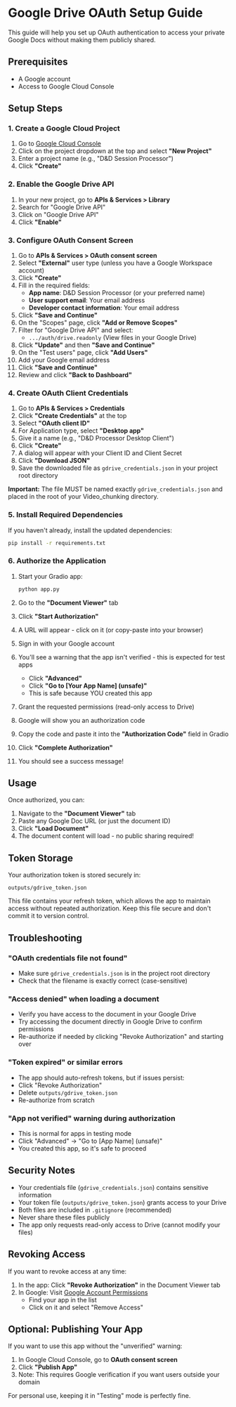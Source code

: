 # Google Drive OAuth Setup Guide

This guide will help you set up OAuth authentication to access your private Google Docs without making them publicly shared.

## Prerequisites

- A Google account
- Access to Google Cloud Console

## Setup Steps

### 1. Create a Google Cloud Project

1. Go to [Google Cloud Console](https://console.cloud.google.com/)
2. Click on the project dropdown at the top and select **"New Project"**
3. Enter a project name (e.g., "D&D Session Processor")
4. Click **"Create"**

### 2. Enable the Google Drive API

1. In your new project, go to **APIs & Services > Library**
2. Search for "Google Drive API"
3. Click on "Google Drive API"
4. Click **"Enable"**

### 3. Configure OAuth Consent Screen

1. Go to **APIs & Services > OAuth consent screen**
2. Select **"External"** user type (unless you have a Google Workspace account)
3. Click **"Create"**
4. Fill in the required fields:
   - **App name**: D&D Session Processor (or your preferred name)
   - **User support email**: Your email address
   - **Developer contact information**: Your email address
5. Click **"Save and Continue"**
6. On the "Scopes" page, click **"Add or Remove Scopes"**
7. Filter for "Google Drive API" and select:
   - `.../auth/drive.readonly` (View files in your Google Drive)
8. Click **"Update"** and then **"Save and Continue"**
9. On the "Test users" page, click **"Add Users"**
10. Add your Google email address
11. Click **"Save and Continue"**
12. Review and click **"Back to Dashboard"**

### 4. Create OAuth Client Credentials

1. Go to **APIs & Services > Credentials**
2. Click **"Create Credentials"** at the top
3. Select **"OAuth client ID"**
4. For Application type, select **"Desktop app"**
5. Give it a name (e.g., "D&D Processor Desktop Client")
6. Click **"Create"**
7. A dialog will appear with your Client ID and Client Secret
8. Click **"Download JSON"**
9. Save the downloaded file as `gdrive_credentials.json` in your project root directory

**Important:** The file MUST be named exactly `gdrive_credentials.json` and placed in the root of your Video_chunking directory.

### 5. Install Required Dependencies

If you haven't already, install the updated dependencies:

```bash
pip install -r requirements.txt
```

### 6. Authorize the Application

1. Start your Gradio app:
   ```bash
   python app.py
   ```

2. Go to the **"Document Viewer"** tab

3. Click **"Start Authorization"**

4. A URL will appear - click on it (or copy-paste into your browser)

5. Sign in with your Google account

6. You'll see a warning that the app isn't verified - this is expected for test apps
   - Click **"Advanced"**
   - Click **"Go to [Your App Name] (unsafe)"**
   - This is safe because YOU created this app

7. Grant the requested permissions (read-only access to Drive)

8. Google will show you an authorization code

9. Copy the code and paste it into the **"Authorization Code"** field in Gradio

10. Click **"Complete Authorization"**

11. You should see a success message!

## Usage

Once authorized, you can:

1. Navigate to the **"Document Viewer"** tab
2. Paste any Google Doc URL (or just the document ID)
3. Click **"Load Document"**
4. The document content will load - no public sharing required!

## Token Storage

Your authorization token is stored securely in:
```
outputs/gdrive_token.json
```

This file contains your refresh token, which allows the app to maintain access without repeated authorization. Keep this file secure and don't commit it to version control.

## Troubleshooting

### "OAuth credentials file not found"
- Make sure `gdrive_credentials.json` is in the project root directory
- Check that the filename is exactly correct (case-sensitive)

### "Access denied" when loading a document
- Verify you have access to the document in your Google Drive
- Try accessing the document directly in Google Drive to confirm permissions
- Re-authorize if needed by clicking "Revoke Authorization" and starting over

### "Token expired" or similar errors
- The app should auto-refresh tokens, but if issues persist:
- Click "Revoke Authorization"
- Delete `outputs/gdrive_token.json`
- Re-authorize from scratch

### "App not verified" warning during authorization
- This is normal for apps in testing mode
- Click "Advanced" → "Go to [App Name] (unsafe)"
- You created this app, so it's safe to proceed

## Security Notes

- Your credentials file (`gdrive_credentials.json`) contains sensitive information
- Your token file (`outputs/gdrive_token.json`) grants access to your Drive
- Both files are included in `.gitignore` (recommended)
- Never share these files publicly
- The app only requests read-only access to Drive (cannot modify your files)

## Revoking Access

If you want to revoke access at any time:

1. In the app: Click **"Revoke Authorization"** in the Document Viewer tab
2. In Google: Visit [Google Account Permissions](https://myaccount.google.com/permissions)
   - Find your app in the list
   - Click on it and select "Remove Access"

## Optional: Publishing Your App

If you want to use this app without the "unverified" warning:

1. In Google Cloud Console, go to **OAuth consent screen**
2. Click **"Publish App"**
3. Note: This requires Google verification if you want users outside your domain

For personal use, keeping it in "Testing" mode is perfectly fine.
